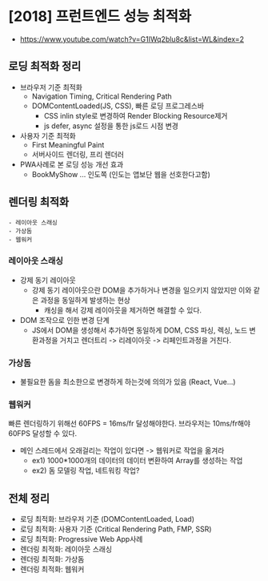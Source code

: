 # [2018] 프런트엔드 성능 최적화

- https://www.youtube.com/watch?v=G1IWq2blu8c&list=WL&index=2

## 로딩 최적화 정리

- 브라우저 기준 최적화
  - Navigation Timing, Critical Rendering Path
  - DOMContentLoaded(JS, CSS), 빠른 로딩 프로그레스바
    - CSS inlin style로 변경하여 Render Blocking Resource제거
    - js defer, async 설정을 통한 js로드 시점 변경
- 사용자 기준 최적화
  - First Meaningful Paint
  - 서버사이드 렌더링, 프리 렌더러
- PWA사례로 본 로딩 성능 개선 효과
  - BookMyShow ... 인도쪽 (인도는 앱보단 웹을 선호한다고함)

## 렌더링 최적화

    - 레이아웃 스래싱
    - 가상돔
    - 웹워커

### 레이아웃 스래싱

- 강제 동기 레이아웃
  - 강제 동기 레이아웃으란 DOM을 추가하거나 변경을 일으키지 않았지만 이와 같은 과정을 동일하게 발생하는 현상
    - 캐싱을 해서 강제 레이아웃을 제거하면 해결할 수 있다.
- DOM 조작으로 인한 변경 단계
  - JS에서 DOM을 생성해서 추가하면 동일하게 DOM, CSS 파싱, 렉싱, 노드 변환과정을 거치고 렌더트리 -> 리레이아웃 -> 리페인트과정을 거친다.

### 가상돔

- 불필요한 돔을 최소한으로 변경하게 하는것에 의의가 있음 (React, Vue...)

### 웹워커

빠른 렌더링하기 위해선 60FPS = 16ms/fr 달성해야한다.
브라우저는 10ms/fr해야 60FPS 달성할 수 있다.

- 메인 스레드에서 오래걸리는 작업이 있다면 -> 웹워커로 작업을 옮겨라
  - ex1) 1000\*1000개의 데이터의 데이터 변환하여 Array를 생성하는 작업
  - ex2) 돔 모델링 작업, 네트워킹 작업?

## 전체 정리

- 로딩 최적화: 브라우저 기준 (DOMContentLoaded, Load)
- 로딩 최적화: 사용자 기준 (Critical Rendering Path, FMP, SSR)
- 로딩 최적화: Progressive Web App사례
- 렌더링 최적화: 레이아웃 스래싱
- 렌더링 최적화: 가상돔
- 렌더링 최적화: 웹워커
